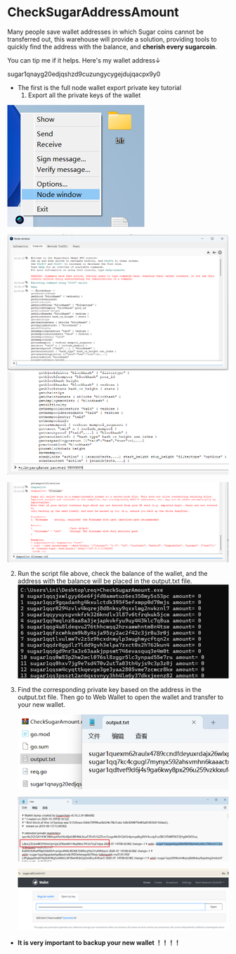 # CheckSugarAddressAmount
Many people save wallet addresses in which Sugar coins cannot be transferred out, this warehouse will provide a solution, providing tools to quickly find the address with the balance, and **cherish every sugarcoin**.



You can tip me if it helps. Here's my wallet address↓

sugar1qnayg20edjqshzd9cuzungycygejdujqacpx9y0



* The first is the full node wallet export private key tutorial
  1. Export all the private keys of the wallet

![image-20241225150918206](img/image-20241225150918206.png)



<img src="img/image-20241225151000659.png" alt="image-20241225151000659" style="zoom:50%;" />

<img src="img/image-20241225151042866.png" alt="image-20241225151042866" style="zoom:67%;" />

![image-20241225151129982](img/image-20241225151129982.png)

2. Run the script file above, check the balance of the wallet, and the address with the balance will be placed in the output.txt file.
   ![image-20241225151607215](img/image-20241225151607215.png)

3. Find the corresponding private key based on the address in the output.txt file. Then go to Web Wallet to open the wallet and transfer to your new wallet.

   ![image-20241225151636314](img/image-20241225151636314.png)

   <img src="img/image-20241225151746759.png" alt="image-20241225151746759" style="zoom: 50%;" />

   ![image-20241225151836266](img/image-20241225151836266.png)

* **It is very important to backup your new wallet ！！！！**
